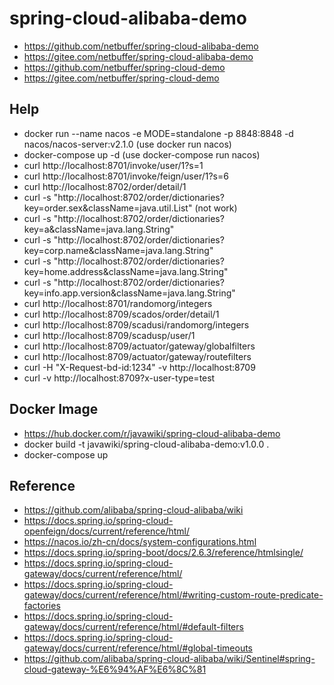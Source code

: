 # spring-cloud-alibaba-demo
* https://github.com/netbuffer/spring-cloud-alibaba-demo
* https://gitee.com/netbuffer/spring-cloud-alibaba-demo
* https://github.com/netbuffer/spring-cloud-demo
* https://gitee.com/netbuffer/spring-cloud-demo

## Help
* docker run --name nacos -e MODE=standalone -p 8848:8848 -d nacos/nacos-server:v2.1.0  (use docker run nacos)
* docker-compose up -d  (use docker-compose run nacos)
* curl http://localhost:8701/invoke/user/1?s=1
* curl http://localhost:8701/invoke/feign/user/1?s=6
* curl http://localhost:8702/order/detail/1
* curl -s "http://localhost:8702/order/dictionaries?key=order.sex&className=java.util.List" (not work)
* curl -s "http://localhost:8702/order/dictionaries?key=a&className=java.lang.String"
* curl -s "http://localhost:8702/order/dictionaries?key=corp.name&className=java.lang.String"
* curl -s "http://localhost:8702/order/dictionaries?key=home.address&className=java.lang.String"
* curl -s "http://localhost:8702/order/dictionaries?key=info.app.version&className=java.lang.String"
* curl http://localhost:8701/randomorg/integers
* curl http://localhost:8709/scados/order/detail/1
* curl http://localhost:8709/scadusi/randomorg/integers
* curl http://localhost:8709/scadusp/user/1
* curl http://localhost:8709/actuator/gateway/globalfilters
* curl http://localhost:8709/actuator/gateway/routefilters
* curl -H "X-Request-bd-id:1234" -v http://localhost:8709
* curl -v http://localhost:8709?x-user-type=test

## Docker Image
* https://hub.docker.com/r/javawiki/spring-cloud-alibaba-demo
* docker build -t javawiki/spring-cloud-alibaba-demo:v1.0.0 .
* docker-compose up

## Reference
* https://github.com/alibaba/spring-cloud-alibaba/wiki
* https://docs.spring.io/spring-cloud-openfeign/docs/current/reference/html/
* https://nacos.io/zh-cn/docs/system-configurations.html
* https://docs.spring.io/spring-boot/docs/2.6.3/reference/htmlsingle/
* https://docs.spring.io/spring-cloud-gateway/docs/current/reference/html/
* https://docs.spring.io/spring-cloud-gateway/docs/current/reference/html/#writing-custom-route-predicate-factories
* https://docs.spring.io/spring-cloud-gateway/docs/current/reference/html/#default-filters
* https://docs.spring.io/spring-cloud-gateway/docs/current/reference/html/#global-timeouts
* https://github.com/alibaba/spring-cloud-alibaba/wiki/Sentinel#spring-cloud-gateway-%E6%94%AF%E6%8C%81
